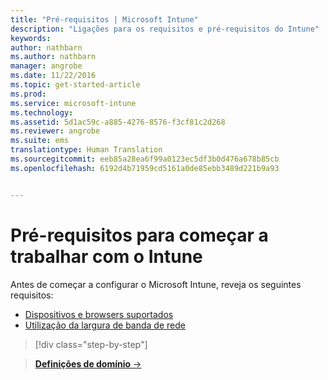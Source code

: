 ```yaml
---
title: "Pré-requisitos | Microsoft Intune"
description: "Ligações para os requisitos e pré-requisitos do Intune"
keywords: 
author: nathbarn
ms.author: nathbarn
manager: angrobe
ms.date: 11/22/2016
ms.topic: get-started-article
ms.prod: 
ms.service: microsoft-intune
ms.technology: 
ms.assetid: 5d1ac59c-a885-4276-8576-f3cf81c2d268
ms.reviewer: angrobe
ms.suite: ems
translationtype: Human Translation
ms.sourcegitcommit: eeb85a28ea6f99a0123ec5df3b0d476a678b85cb
ms.openlocfilehash: 6192d4b71959cd5161a0de85ebb3489d221b9a93


---
```


# <a name="prerequisites-to-getting-started-with-intune"></a>Pré-requisitos para começar a trabalhar com o Intune

Antes de começar a configurar o Microsoft Intune, reveja os seguintes requisitos:

- [Dispositivos e browsers suportados](supported-mobile-devices-and-computers.md)
- [Utilização da largura de banda de rede](network-bandwidth-use.md)

>[!div class="step-by-step"]

>[**Definições de domínio** &rarr;](supported-mobile-devices-and-computers.md)  



<!--HONumber=Dec16_HO2-->


